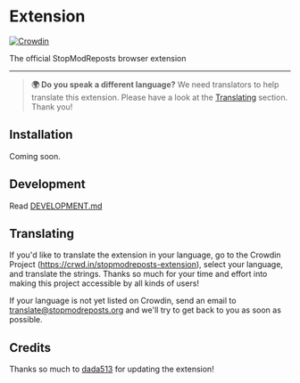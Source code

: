 # Extension

[![Crowdin](https://badges.crowdin.net/stopmodreposts-extension/localized.svg)](https://crowdin.com/project/stopmodreposts-extension)

The official StopModReposts browser extension

---

> **🌍 Do you speak a different language?**
> We need translators to help translate this extension. Please have a look at the [Translating](#Translating) section. Thank you!

## Installation

Coming soon.

## Development

Read [DEVELOPMENT.md](./DEVELOPMENT.md)

## Translating

If you'd like to translate the extension in your language, go to the Crowdin Project (https://crwd.in/stopmodreposts-extension), select your language, and translate the strings. Thanks so much for your time and effort into making this project accessible by all kinds of users!

If your language is not yet listed on Crowdin, send an email to [translate@stopmodreposts.org](mailto:translate@stopmodreposts.org) and we'll try to get back to you as soon as possible.

## Credits

Thanks so much to [dada513](https://github.com/dada513) for updating the extension!
